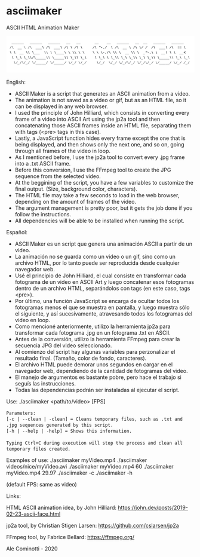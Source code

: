 # asciimaker
ASCII HTML Animation Maker

![ASCII Maker Banner](https://github.com/alecominotti/asciimaker/blob/master/bannerasciimaker.png)  

English:
- ASCII Maker is a script that generates an ASCII animation from a video.
- The animation is not saved as a video or gif, but as an HTML file, so it can be displayed in any web browser.
- I used the principle of John Hilliard, which consists in converting every frame of a video into ASCII Art using the jp2a tool and then concatenating those ASCII frames inside an HTML file, separating them with tags (\<pre\> tags in this case).
- Lastly, a JavaScript function hides every frame except the one that is being displayed, and then shows only the next one, and so on, going through all frames of the video in loop.
- As I mentioned before, I use the jp2a tool to convert every .jpg frame into a .txt ASCII frame.
- Before this conversion, I use the FFmpeg tool to create the JPG sequence from the selected video.
- At the beggining of the script, you have a few variables to customize the final output. (Size, background color, characters).
- The HTML file may take a few seconds to load in the web browser, depending on the amount of frames of the video.
- The argument management is pretty poor, but it gets the job done if you follow the instructions.
- All dependencies will be able to be installed when running the script.

Español:
- ASCII Maker es un script que genera una animación ASCII a partir de un video. 
- La animación no se guarda como un video o un gif, sino como un archivo HTML, por lo tanto puede ser reproducida desde cualquier navegador web.
- Usé el principio de John Hilliard, el cual consiste en transformar cada fotograma de un video en ASCII Art y luego concatenar esos fotogramas dentro de un archivo HTML, separándolos con tags (en este caso, tags \<pre\>).
- Por último, una función JavaScript se encarga de ocultar todos los fotogramas menos el que se muestra en pantalla, y luego muestra sólo el siguiente, y así sucesivamente, atravesando todos los fotogramas del video en loop.
- Como mencioné anteriormente, utilizo la herramienta jp2a para transformar cada fotograma .jpg en un fotograma .txt en ASCII.
- Antes de la conversión, utilizo la herramienta FFmpeg para crear la secuencia JPG del video seleccionado.
- Al comienzo del script hay algunas variables para perzonalizar el resultado final. (Tamaño, color de fondo, caracteres).
- El archivo HTML puede demorar unos segundos en cargar en el navegador web, dependiendo de la cantidad de fotogramas del video.
- El manejo de argumentos es bastante pobre, pero hace el trabajo si seguís las instrucciones.
- Todas las dependencias podrán ser instaladas al ejecutar el script.

Use:
	./asciimaker <path/to/video> [FPS]

	Parameters:
	[-c | --clean | -clean] = Cleans temporary files, such as .txt and .jpg sequences generated by this script.
	[-h | --help | -help] = Shows this information.

	Typing Ctrl+C during execution will stop the process and clean all temporary files created.

Examples of use:
	./asciimaker myVideo.mp4
	./asciimaker videos/nice/myVideo.avi
	./asciimaker myVideo.mp4 60
	./asciimaker myVideo.mp4 29.97
	./asciimaker -c
	./asciimaker -h
	
(default FPS: same as video)


Links:

HTML ASCII animation idea, by John Hilliard: 
	https://john.dev/posts/2019-02-23-ascii-face.html

jp2a tool, by Christian Stigen Larsen:
	https://github.com/cslarsen/jp2a

FFmpeg tool, by Fabrice Bellard:
	https://ffmpeg.org/

Ale Cominotti - 2020
